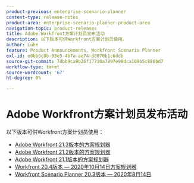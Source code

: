 ```yaml
---
product-previous: enterprise-scenario-planner
content-type: release-notes
product-area: enterprise-scenario-planner-product-area
navigation-topic: product-releases
title: Adobe Workfront方案计划员发布活动
description: 以下版本可供Workfront方案计划员使用。
author: Luke
feature: Product Announcements, Workfront Scenario Planner
exl-id: e0bb6c8b-03e5-4b7a-ae74-d8070b1c6ddb
source-git-commit: 7dbb9ca9b26f17710a7897e98dca109b5c886bd7
workflow-type: tm+mt
source-wordcount: '67'
ht-degree: 0%

---
```


# Adobe Workfront方案计划员发布活动

以下版本可供Workfront方案计划员使用：

<!--* [Adobe Workfront Scenario Planner with the 21.4 release](../../../product-announcements/product-releases/scenario-planner-release-activity/sp-release-21-4.md) -->

* [Adobe Workfront 21.3版本的方案规划器](../../../product-announcements/product-releases/scenario-planner-release-activity/sp-release-21-3.md)
* [Adobe Workfront 21.2版本的方案规划器](../../../product-announcements/product-releases/scenario-planner-release-activity/sp-release-21-2.md)
* [Adobe Workfront 21.1版本的方案规划器](../../../product-announcements/product-releases/scenario-planner-release-activity/sp-release-21-1.md)
* [Workfront 20.4版本 — 2020年10月14日方案规划器](../../../product-announcements/product-releases/scenario-planner-release-activity/sp-release-20.4.md)
* [Workfront Scenario Planner 20.3版本 — 2020年8月14日](../../../product-announcements/product-releases/scenario-planner-release-activity/sp-release-20-3.md)
